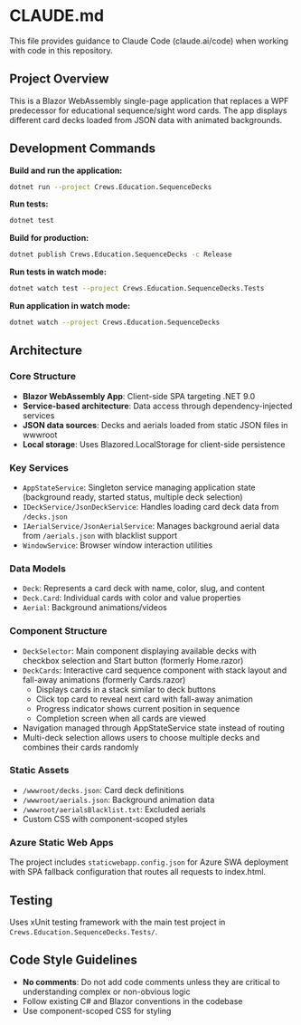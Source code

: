 # CLAUDE.md

This file provides guidance to Claude Code (claude.ai/code) when working with code in this repository.

## Project Overview

This is a Blazor WebAssembly single-page application that replaces a WPF predecessor for educational sequence/sight word cards. The app displays different card decks loaded from JSON data with animated backgrounds.

## Development Commands

**Build and run the application:**
```bash
dotnet run --project Crews.Education.SequenceDecks
```

**Run tests:**
```bash
dotnet test
```

**Build for production:**
```bash
dotnet publish Crews.Education.SequenceDecks -c Release
```

**Run tests in watch mode:**
```bash
dotnet watch test --project Crews.Education.SequenceDecks.Tests
```

**Run application in watch mode:**
```bash
dotnet watch --project Crews.Education.SequenceDecks
```

## Architecture

### Core Structure
- **Blazor WebAssembly App**: Client-side SPA targeting .NET 9.0
- **Service-based architecture**: Data access through dependency-injected services
- **JSON data sources**: Decks and aerials loaded from static JSON files in wwwroot
- **Local storage**: Uses Blazored.LocalStorage for client-side persistence

### Key Services
- `AppStateService`: Singleton service managing application state (background ready, started status, multiple deck selection)
- `IDeckService/JsonDeckService`: Handles loading card deck data from `/decks.json`
- `IAerialService/JsonAerialService`: Manages background aerial data from `/aerials.json` with blacklist support
- `WindowService`: Browser window interaction utilities

### Data Models
- `Deck`: Represents a card deck with name, color, slug, and content
- `Deck.Card`: Individual cards with color and value properties
- `Aerial`: Background animations/videos

### Component Structure
- `DeckSelector`: Main component displaying available decks with checkbox selection and Start button (formerly Home.razor)
- `DeckCards`: Interactive card sequence component with stack layout and fall-away animations (formerly Cards.razor)
  - Displays cards in a stack similar to deck buttons
  - Click top card to reveal next card with fall-away animation
  - Progress indicator shows current position in sequence
  - Completion screen when all cards are viewed
- Navigation managed through AppStateService state instead of routing
- Multi-deck selection allows users to choose multiple decks and combines their cards randomly

### Static Assets
- `/wwwroot/decks.json`: Card deck definitions
- `/wwwroot/aerials.json`: Background animation data
- `/wwwroot/aerialsBlacklist.txt`: Excluded aerials
- Custom CSS with component-scoped styles

### Azure Static Web Apps
The project includes `staticwebapp.config.json` for Azure SWA deployment with SPA fallback configuration that routes all requests to index.html.

## Testing
Uses xUnit testing framework with the main test project in `Crews.Education.SequenceDecks.Tests/`.

## Code Style Guidelines
- **No comments**: Do not add code comments unless they are critical to understanding complex or non-obvious logic
- Follow existing C# and Blazor conventions in the codebase
- Use component-scoped CSS for styling